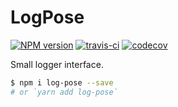 # LogPose

[![NPM version](https://badge.fury.io/js/log-pose.png)](http://badge.fury.io/js/log-pose)
[![travis-ci](https://api.travis-ci.org/pateketrueke/log-pose.svg)](https://travis-ci.org/pateketrueke/log-pose)
[![codecov](https://codecov.io/gh/pateketrueke/log-pose/branch/master/graph/badge.svg)](https://codecov.io/gh/pateketrueke/log-pose)

Small logger interface.

```bash
$ npm i log-pose --save
# or `yarn add log-pose`
```

